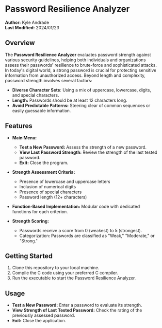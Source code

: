 # Password Resilience Analyzer

**Author:** Kyle Andrade  
**Last Modified:** 2024/01/23

## Overview

The **Password Resilience Analyzer** evaluates password strength against various security guidelines, helping both individuals and organizations assess their passwords' resilience to brute-force and sophisticated attacks.
In today's digital world, a strong password is crucial for protecting sensitive information from unauthorized access. Beyond length and complexity, password strength involves several factors:
- **Diverse Character Sets:** Using a mix of uppercase, lowercase, digits, and special characters.
- **Length:** Passwords should be at least 12 characters long.
- **Avoid Predictable Patterns:** Steering clear of common sequences or easily guessable information.

## Features

- **Main Menu:**
  - **Test a New Password:** Assess the strength of a new password.
  - **View Last Password Strength:** Review the strength of the last tested password.
  - **Exit:** Close the program.

- **Strength Assessment Criteria:**
  - Presence of lowercase and uppercase letters
  - Inclusion of numerical digits
  - Presence of special characters
  - Password length (12+ characters)

- **Function-Based Implementation:** Modular code with dedicated functions for each criterion.

- **Strength Scoring:**
  - Passwords receive a score from 0 (weakest) to 5 (strongest).
  - Categorization: Passwords are classified as "Weak," "Moderate," or "Strong."

## Getting Started

1. Clone this repository to your local machine.
2. Compile the C code using your preferred C compiler.
3. Run the executable to start the Password Resilience Analyzer.

## Usage

- **Test a New Password:** Enter a password to evaluate its strength.
- **View Strength of Last Tested Password:** Check the rating of the previously assessed password.
- **Exit:** Close the application.
